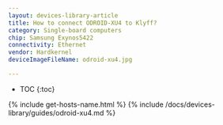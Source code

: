 ```yaml
---
layout: devices-library-article
title: How to connect ODROID-XU4 to Klyff?
category: Single-board computers
chip: Samsung Exynos5422
connectivity: Ethernet
vendor: Hardkernel
deviceImageFileName: odroid-xu4.jpg

---
```



* TOC
{:toc}

{% include get-hosts-name.html %}
{% include /docs/devices-library/guides/odroid-xu4.md %}